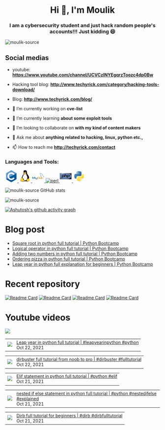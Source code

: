 <h1 align="center">Hi 👋, I'm Moulik</h1>
<h3 align="center">I am a cybersecurity student and just hack random people's accounts!!! Just kidding 😄</h3>

<p align="left"> <img src="https://komarev.com/ghpvc/?username=moulik-source&label=Profile%20views&color=0e75b6&style=flat" alt="moulik-source" /> </p> 

## Social medias
- youtube: **https://www.youtube.com/channel/UCVCzINYEgqrzToozc4dp0Bw**
- Hacking tool blog: **http://www.techyrick.com/category/hacking-tools-download/**
- Blog: **http://www.techyrick.com/blog/**

- 🔭 I’m currently working on **cve-list**

- 🌱 I’m currently learning **about some exploit tools**

- 👯 I’m looking to collaborate on **with my kind of content makers**

- 💬 Ask me about **anything related to hacking, linux, python etc.,**

- 📫 How to reach me **http://techyrick.com/contact**


<h3 align="left">Languages and Tools:</h3>
<p align="left"> <a href="https://www.cprogramming.com/" target="_blank"> <img src="https://raw.githubusercontent.com/devicons/devicon/master/icons/c/c-original.svg" alt="c" width="40" height="40"/> </a> <a href="https://www.linux.org/" target="_blank"> <img src="https://raw.githubusercontent.com/devicons/devicon/master/icons/linux/linux-original.svg" alt="linux" width="40" height="40"/> </a> <a href="https://www.mysql.com/" target="_blank"> <img src="https://raw.githubusercontent.com/devicons/devicon/master/icons/mysql/mysql-original-wordmark.svg" alt="mysql" width="40" height="40"/> </a> <a href="https://www.perl.org/" target="_blank"> <img src="https://api.iconify.design/logos-perl.svg" alt="perl" width="40" height="40"/> </a> <a href="https://www.php.net" target="_blank"> <img src="https://raw.githubusercontent.com/devicons/devicon/master/icons/php/php-original.svg" alt="php" width="40" height="40"/> </a> <a href="https://www.python.org" target="_blank"> <img src="https://raw.githubusercontent.com/devicons/devicon/master/icons/python/python-original.svg" alt="python" width="40" height="40"/> </a> </p>



![moulik-source GitHub stats](https://github-readme-stats.vercel.app/api?username=moulik-source&show_icons=true&theme=vision-friendly-dark)

<p><img align="center" src="https://github-readme-streak-stats.herokuapp.com/?user=moulik-source&theme=vision-friendly-dark" alt="moulik-source" /></p>

[![Ashutosh's github activity graph](https://activity-graph.herokuapp.com/graph?username=moulik-source&bg_color=000000&color=00ff33&line=1e00ff&point=ff0000&area=true&hide_border=true)](https://github.com/ashutosh00710/github-readme-activity-graph)

# Blog post
<!-- BLOG-POST-LIST:START -->
- [Square root in python full tutorial | Python Bootcamp](https://techyrick.com/square-root-in-python/)
- [Logical operator in python full tutorial | Python Bootcamp](https://techyrick.com/logical-operator-in-python/)
- [Adding two numbers in python full tutorial | Python Bootcamp](https://techyrick.com/adding-two-numbers-in-python-full-tutorial-python-bootcamp/)
- [Ordering pizza in python full tutorial | Python Bootcamp](https://techyrick.com/ordering-pizza-in-python-full-tutorial-python-bootcamp/)
- [Leap year in python full explanation for beginners | Python Bootcamp](https://techyrick.com/leap-year-in-python-full-explanation-for-beginners-python-bootcamp/)
<!-- BLOG-POST-LIST:END -->

# Recent repository 

[![Readme Card](https://github-readme-stats.vercel.app/api/pin/?username=moulik-source&repo=ddos&theme=outrun)](https://github.com/moulik-source/ddos) 
[![Readme Card](https://github-readme-stats.vercel.app/api/pin/?username=moulik-source&repo=port-scan&theme=outrun)](https://github.com/moulik-source/port-scan)
[![Readme Card](https://github-readme-stats.vercel.app/api/pin/?username=moulik-source&repo=webcheck&theme=outrun)](https://github.com/moulik-source/webcheck)
[![Readme Card](https://github-readme-stats.vercel.app/api/pin/?username=moulik-source&repo=social&theme=outrun)](https://github.com/moulik-source/social)

# Youtube videos

[<img src="https://img.shields.io/badge/-Subscribe-red?style=for-the-badge&logo=youtube&logoColor=white"/>](https://www.youtube.com/channel/UCVCzINYEgqrzToozc4dp0Bw?sub_confirmation=1)

<!-- YOUTUBE:START --><table><tr><td><a href="https://www.youtube.com/watch?v=o2RtTqdSwWw"><img width="140px" src="https://i.ytimg.com/vi/o2RtTqdSwWw/mqdefault.jpg"></a></td>
<td><a href="https://www.youtube.com/watch?v=o2RtTqdSwWw">Leap year in python full tutorial  | #leapyearinpython #python</a><br/>Oct 22, 2021</td></tr></table>
<table><tr><td><a href="https://www.youtube.com/watch?v=_a-a-kbZUsM"><img width="140px" src="https://i.ytimg.com/vi/_a-a-kbZUsM/mqdefault.jpg"></a></td>
<td><a href="https://www.youtube.com/watch?v=_a-a-kbZUsM">dirbuster full tutorial from noob to pro | #dirbuster #fulltutorial</a><br/>Oct 22, 2021</td></tr></table>
<table><tr><td><a href="https://www.youtube.com/watch?v=xd4Nl3re9eI"><img width="140px" src="https://i.ytimg.com/vi/xd4Nl3re9eI/mqdefault.jpg"></a></td>
<td><a href="https://www.youtube.com/watch?v=xd4Nl3re9eI">Elif statement in python full tutorial | #python #elif</a><br/>Oct 21, 2021</td></tr></table>
<table><tr><td><a href="https://www.youtube.com/watch?v=3U_Nge-P_6E"><img width="140px" src="https://i.ytimg.com/vi/3U_Nge-P_6E/mqdefault.jpg"></a></td>
<td><a href="https://www.youtube.com/watch?v=3U_Nge-P_6E">nested if else statement in python full tutorial | #python #nestedifelse #explained</a><br/>Oct 21, 2021</td></tr></table>
<table><tr><td><a href="https://www.youtube.com/watch?v=JMeIpXtQxAg"><img width="140px" src="https://i.ytimg.com/vi/JMeIpXtQxAg/mqdefault.jpg"></a></td>
<td><a href="https://www.youtube.com/watch?v=JMeIpXtQxAg">Dirb full tutorial for beginners | #dirb #dirbfulltutorial</a><br/>Oct 21, 2021</td></tr></table>
<!-- YOUTUBE:END -->

